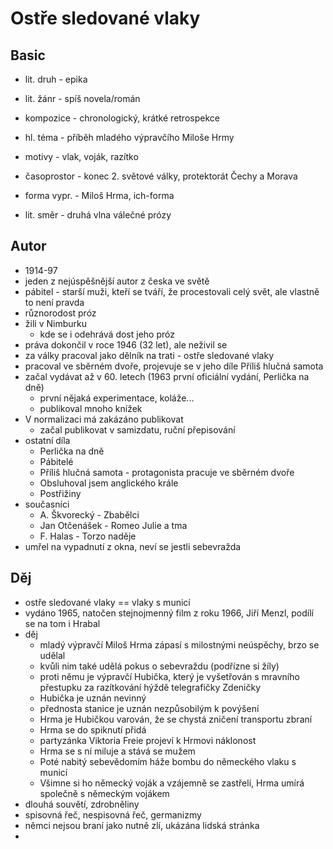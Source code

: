 # Ostře sledované vlaky

## Basic

- lit. druh - epika
- lit. žánr - spíš novela/román
- kompozice - chronologický, krátké retrospekce
- hl. téma - příběh mladého výpravčího Miloše Hrmy
- motivy - vlak, voják, razítko
- časoprostor - konec 2. světové války, protektorát Čechy a Morava
- forma vypr. - Miloš Hrma, ich-forma

- lit. směr - druhá vlna válečné prózy

## Autor

- 1914-97
- jeden z nejúspěšnější autor z česka ve světě
- pábitel - starší muži, kteří se tváří, že procestovali celý svět, ale vlastně to není pravda
- různorodost próz
- žili v Nimburku
    - kde se i odehrává dost jeho próz
- práva dokončil v roce 1946 (32 let), ale neživil se
- za války pracoval jako dělník na trati - ostře sledované vlaky
- pracoval ve sběrném dvoře, projevuje se v jeho díle Příliš hlučná samota
- začal vydávat až v 60. letech (1963 první oficiální vydání, Perlička na dně)
    - první nějaká experimentace, koláže...
    - publikoval mnoho knížek
- V normalizaci má zakázáno publikovat
    - začal publikovat v samizdatu, ruční přepisování
- ostatní díla
    - Perlička na dně
    - Pábitelé
    - Příliš hlučná samota - protagonista pracuje ve sběrném dvoře
    - Obsluhoval jsem anglického krále
    - Postřižiny
- současníci
    - A. Škvorecký - Zbabělci
    - Jan Otčenášek - Romeo Julie a tma
    - F. Halas - Torzo naděje
- umřel na vypadnutí z okna, neví se jestli sebevražda

## Děj

- ostře sledované vlaky == vlaky s municí
- vydáno 1965, natočen stejnojmenný film z roku 1966, Jiří Menzl, podílí se na tom i Hrabal
- děj
    - mladý výpravčí Miloš Hrma zápasí s milostnými neúspěchy, brzo se udělal
    - kvůli nim také udělá pokus o sebevraždu (podřízne si žíly)
    - proti němu je výpravčí Hubička, který je vyšetřován s mravního přestupku za razítkování hýždě telegrafičky Zdeničky
    - Hubička je uznán nevinný
    - přednosta stanice je uznán nezpůsobilým k povýšení
    - Hrma je Hubičkou varován, že se chystá zničení transportu zbraní
    - Hrma se do spiknutí přidá
    - partyzánka Viktoria Freie projeví k Hrmovi náklonost
    - Hrma se s ní miluje a stává se mužem
    - Poté nabitý sebevědomím háže bombu do německého vlaku s municí
    - Všimne si ho německý voják a vzájemně se zastřelí, Hrma umírá společně s německým vojákem
- dlouhá souvětí, zdrobněliny
- spisovná řeč, nespisovná řeč, germanizmy
- němci nejsou braní jako nutně zlí, ukázána lidská stránka
- 